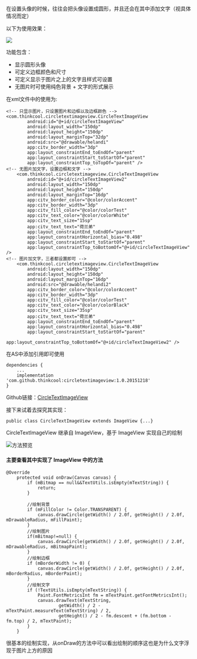 在设置头像的时候，往往会把头像设置成圆形，并且还会在其中添加文字（视具体情况而定）  

以下为使用效果：  

![](https://upload-images.jianshu.io/upload_images/14189142-55f01c37db1ff781.jpg?imageMogr2/auto-orient/strip%7CimageView2/2/w/1240)

功能包含：

- 显示圆形头像
- 可定义边框颜色和尺寸
- 可定义显示于图片之上的文字且样式可设置
- 无图片时可使用纯色背景 + 文字的形式展示

在xml文件中的使用为:  

```
<!-- 只显示图片，只设置图片和边框以及边框颜色 -->
<com.thinkcool.circletextimageview.CircleTextImageView
        android:id="@+id/circleTextImageView"
        android:layout_width="150dp"
        android:layout_height="150dp"
        android:layout_marginTop="32dp"
        android:src="@drawable/helandi"
        app:citv_border_width="3dp"
        app:layout_constraintEnd_toEndOf="parent"
        app:layout_constraintStart_toStartOf="parent"
        app:layout_constraintTop_toTopOf="parent" />
<!-- 无图片加文字，设置边框和文字 -->
    <com.thinkcool.circletextimageview.CircleTextImageView
        android:id="@+id/circleTextImageView2"
        android:layout_width="150dp"
        android:layout_height="150dp"
        android:layout_marginTop="16dp"
        app:citv_border_color="@color/colorAccent"
        app:citv_border_width="3dp"
        app:citv_fill_color="@color/colorTest"
        app:citv_text_color="@color/colorWhite"
        app:citv_text_size="15sp"
        app:citv_text_text="荷兰弟"
        app:layout_constraintEnd_toEndOf="parent"
        app:layout_constraintHorizontal_bias="0.498"
        app:layout_constraintStart_toStartOf="parent"
        app:layout_constraintTop_toBottomOf="@+id/circleTextImageView" />
<!-- 图片加文字，三者都设置即可 -->
    <com.thinkcool.circletextimageview.CircleTextImageView
        android:layout_width="150dp"
        android:layout_height="150dp"
        android:layout_marginTop="16dp"
        android:src="@drawable/helandi2"
        app:citv_border_color="@color/colorAccent"
        app:citv_border_width="3dp"
        app:citv_fill_color="@color/colorTest"
        app:citv_text_color="@color/colorBlack"
        app:citv_text_size="35sp"
        app:citv_text_text="荷兰弟"
        app:layout_constraintEnd_toEndOf="parent"
        app:layout_constraintHorizontal_bias="0.498"
        app:layout_constraintStart_toStartOf="parent"
        app:layout_constraintTop_toBottomOf="@+id/circleTextImageView2" />
```

在AS中添加引用即可使用  

```
dependencies {
    ...
    implementation 'com.github.thinkcool:circletextimageview:1.0.20151218'
}
```

Github链接：[CircleTextImageView](https://github.com/CoolThink/CircleTextImageView)  

接下来试着去探究其实现：  

```
public class CircleTextImageView extends ImageView {...}
```

CircleTextImageView 继承自 ImageView，基于 ImageView 实现自己的绘制    

![方法预览](https://upload-images.jianshu.io/upload_images/14189142-a7369e8384d25d6c.jpg?imageMogr2/auto-orient/strip%7CimageView2/2/w/1240)

#### 主要查看其中实现了 ImageView 中的方法

```
@Override
    protected void onDraw(Canvas canvas) {
        if (mBitmap == null&&TextUtils.isEmpty(mTextString)) {
            return;
        }

        //绘制背景
        if (mFillColor != Color.TRANSPARENT) {
            canvas.drawCircle(getWidth() / 2.0f, getHeight() / 2.0f, mDrawableRadius, mFillPaint);
        }
        //绘制图片
        if(mBitmap!=null) {
            canvas.drawCircle(getWidth() / 2.0f, getHeight() / 2.0f, mDrawableRadius, mBitmapPaint);
        }
        //绘制边框
        if (mBorderWidth != 0) {
            canvas.drawCircle(getWidth() / 2.0f, getHeight() / 2.0f, mBorderRadius, mBorderPaint);
        }
        //绘制文字
        if (!TextUtils.isEmpty(mTextString)) {
            Paint.FontMetricsInt fm = mTextPaint.getFontMetricsInt();
            canvas.drawText(mTextString,
                    getWidth() / 2 - mTextPaint.measureText(mTextString) / 2,
                    getHeight() / 2 - fm.descent + (fm.bottom - fm.top) / 2, mTextPaint);
        }
    }
```

很基本的绘制实现，从onDraw的方法中可以看出绘制的顺序这也是为什么文字浮现于图片上方的原因  
